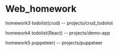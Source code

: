# Web_homework
homework3 todolist(crud) -- projects/crud_todolist

homework4 todolist(React) --  projects/demo-app

homework5 puppeteer( --  projects/puppeteer
